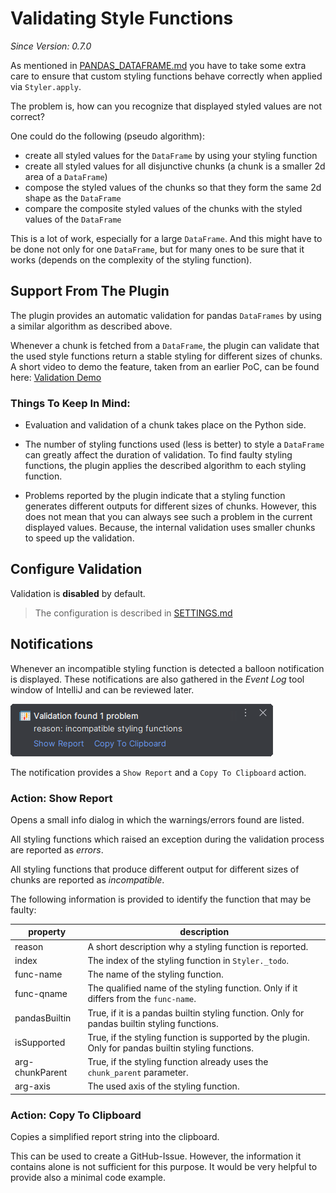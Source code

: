 # Validating Style Functions
*Since Version: 0.7.0*

As mentioned in [PANDAS_DATAFRAME.md](./PANDAS_DATAFRAME.md#styling-a-dataframe) you have to take some extra care to
ensure that custom styling functions behave correctly when applied via `Styler.apply`. 

The problem is, how can you recognize that displayed styled values are not correct?

One could do the following (pseudo algorithm):

- create all styled values for the `DataFrame` by using your styling function
- create all styled values for all disjunctive chunks (a chunk is a smaller 2d area of a `DataFrame`)
- compose the styled values of the chunks so that they form the same 2d shape as the `DataFrame`
- compare the composite styled values of the chunks with the styled values of the `DataFrame`

This is a lot of work, especially for a large `DataFrame`. 
And this might have to be done not only for one `DataFrame`, but for many ones to be sure that it works (depends on the complexity of the styling function).

## Support From The Plugin
The plugin provides an automatic validation for pandas `DataFrames` by using a similar algorithm as described above.

Whenever a chunk is fetched from a `DataFrame`, the plugin can validate that the used style functions return a stable styling for different sizes of chunks.
A short video to demo the feature, taken from an earlier PoC, can be found here: [Validation Demo](https://twitter.com/rendner/status/1530298351698296833?s=20&t=6wXXchcZvLfHJK5ZndpNFA)


### Things To Keep In Mind:

- Evaluation and validation of a chunk takes place on the Python side.

- The number of styling functions used (less is better) to style a `DataFrame` can greatly affect the duration of validation.
  To find faulty styling functions, the plugin applies the described algorithm to each styling function.

- Problems reported by the plugin indicate that a styling function generates different outputs for different sizes of chunks.
  However, this does not mean that you can always see such a problem in the current displayed values.
  Because, the internal validation uses smaller chunks to speed up the validation.

## Configure Validation
Validation is **disabled** by default.

> The configuration is described in [SETTINGS.md](SETTINGS.md)

## Notifications
Whenever an incompatible styling function is detected a balloon notification is displayed.
These notifications are also gathered in the *Event Log* tool window of IntelliJ and can be reviewed later.

![notification_invalid_styling_function](images/notification_invalid_styling_function.png)

The notification provides a `Show Report` and a `Copy To Clipboard` action.

### Action: Show Report
Opens a small info dialog in which the warnings/errors found are listed.

All styling functions which raised an exception during the validation process are reported as *errors*.

All styling functions that produce different output for different sizes of chunks are reported as *incompatible*.

The following information is provided to identify the function that may be faulty:

| property        | description                                                                                          |
|-----------------|------------------------------------------------------------------------------------------------------|
| reason          | A short description why a styling function is reported.                                              |
| index           | The index of the styling function in `Styler._todo`.                                                 |
| func-name       | The name of the styling function.                                                                    |
| func-qname      | The qualified name of the styling function. Only if it differs from the `func-name`.                 |
| pandasBuiltin   | True, if it is a pandas builtin styling function. Only for pandas builtin styling functions.         |
| isSupported     | True, if the styling function is supported by the plugin. Only for pandas builtin styling functions. |
| arg-chunkParent | True, if the styling function already uses the `chunk_parent` parameter.                             |
| arg-axis        | The used axis of the styling function.                                                               |

### Action: Copy To Clipboard
Copies a simplified report string into the clipboard.

This can be used to create a GitHub-Issue.
However, the information it contains alone is not sufficient for this purpose.
It would be very helpful to provide also a minimal code example.
